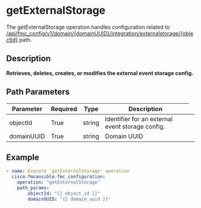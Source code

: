# getExternalStorage

The getExternalStorage operation handles configuration related to [/api/fmc_config/v1/domain/{domainUUID}/integration/externalstorage/{objectId}](/paths//api/fmc_config/v1/domain/{domain_uuid}/integration/externalstorage/{object_id}.md) path.&nbsp;
## Description
**Retrieves, deletes, creates, or modifies the external event storage config.**

## Path Parameters
| Parameter | Required | Type | Description |
| --------- | -------- | ---- | ----------- |
| objectId | True | string <td colspan=3> Identifier for an external event storage config. |
| domainUUID | True | string <td colspan=3> Domain UUID |

## Example
```yaml
- name: Execute 'getExternalStorage' operation
  cisco.fmcansible.fmc_configuration:
    operation: "getExternalStorage"
    path_params:
        objectId: "{{ object_id }}"
        domainUUID: "{{ domain_uuid }}"

```